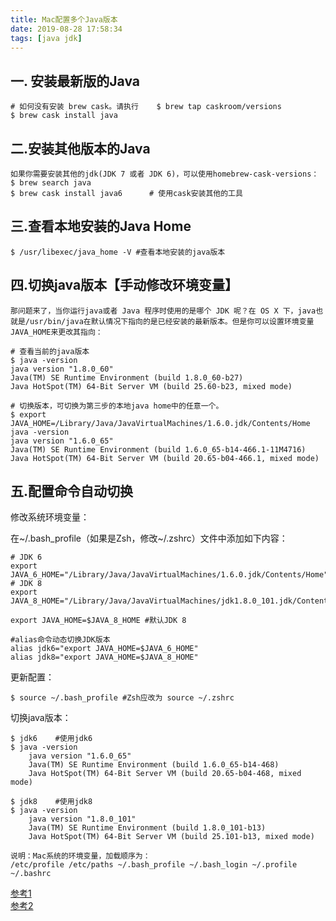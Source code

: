 ```yaml
---
title: Mac配置多个Java版本
date: 2019-08-28 17:58:34
tags: [java jdk]
---
```


## 一. 安装最新版的Java

    # 如何没有安装 brew cask。请执行    $ brew tap caskroom/versions
    $ brew cask install java
    
## 二.安装其他版本的Java

    如果你需要安装其他的jdk(JDK 7 或者 JDK 6)，可以使用homebrew-cask-versions：
    $ brew search java
    $ brew cask install java6      # 使用cask安装其他的工具

## 三.查看本地安装的Java Home

    $ /usr/libexec/java_home -V #查看本地安装的java版本

## 四.切换java版本【手动修改环境变量】

    那问题来了，当你运行java或者 Java 程序时使用的是哪个 JDK 呢？在 OS X 下，java也就是/usr/bin/java在默认情况下指向的是已经安装的最新版本。但是你可以设置环境变量JAVA_HOME来更改其指向：
    
    # 查看当前的java版本
    $ java -version          
    java version "1.8.0_60"
    Java(TM) SE Runtime Environment (build 1.8.0_60-b27)
    Java HotSpot(TM) 64-Bit Server VM (build 25.60-b23, mixed mode)
    
    # 切换版本，可切换为第三步的本地java home中的任意一个。
    $ export JAVA_HOME=/Library/Java/JavaVirtualMachines/1.6.0.jdk/Contents/Home java -version  
    java version "1.6.0_65"
    Java(TM) SE Runtime Environment (build 1.6.0_65-b14-466.1-11M4716)
    Java HotSpot(TM) 64-Bit Server VM (build 20.65-b04-466.1, mixed mode)

## 五.配置命令自动切换

修改系统环境变量：

在~/.bash_profile（如果是Zsh，修改~/.zshrc）文件中添加如下内容：
    
    # JDK 6  
    export JAVA_6_HOME="/Library/Java/JavaVirtualMachines/1.6.0.jdk/Contents/Home"
    # JDK 8
    export JAVA_8_HOME="/Library/Java/JavaVirtualMachines/jdk1.8.0_101.jdk/Contents/Home"
    
    export JAVA_HOME=$JAVA_8_HOME #默认JDK 8
    
    #alias命令动态切换JDK版本  
    alias jdk6="export JAVA_HOME=$JAVA_6_HOME"    
    alias jdk8="export JAVA_HOME=$JAVA_8_HOME"  

更新配置：

    $ source ~/.bash_profile #Zsh应改为 source ~/.zshrc

切换java版本：

    $ jdk6    #使用jdk6
    $ java -version 
        java version "1.6.0_65"
        Java(TM) SE Runtime Environment (build 1.6.0_65-b14-468)
        Java HotSpot(TM) 64-Bit Server VM (build 20.65-b04-468, mixed mode)
    
    $ jdk8    #使用jdk8
    $ java -version 
        java version "1.8.0_101"
        Java(TM) SE Runtime Environment (build 1.8.0_101-b13)
        Java HotSpot(TM) 64-Bit Server VM (build 25.101-b13, mixed mode)
        
    说明：Mac系统的环境变量，加载顺序为：
    /etc/profile /etc/paths ~/.bash_profile ~/.bash_login ~/.profile ~/.bashrc

[参考1](https://segmentfault.com/a/1190000013131276)            
[参考2](https://www.kancloud.cn/kancloud/ocds-guide-to-setting-up-mac)


    